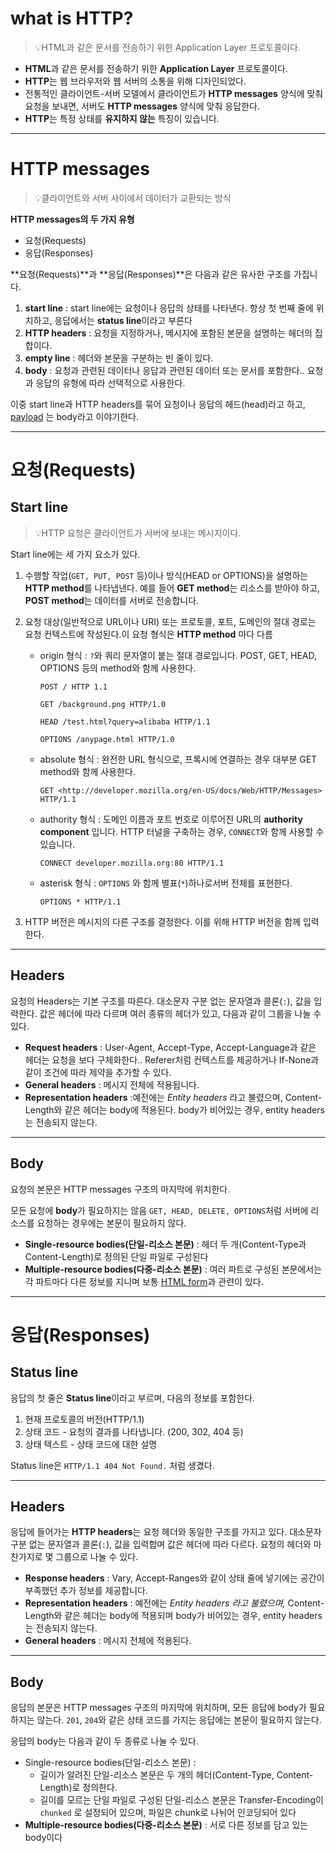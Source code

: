 # what is HTTP?

> 💡HTML과 같은 문서를 전송하기 위한 Application Layer 프로토콜이다.

- **HTML**과 같은 문서를 전송하기 위한 **Application Layer** 프로토콜이다.
- **HTTP**는 웹 브라우저와 웹 서버의 소통을 위해 디자인되었다.
- 전통적인 클라이언트-서버 모델에서 클라이언트가 **HTTP messages** 양식에 맞춰 요청을 보내면, 서버도 **HTTP messages** 양식에 맞춰 응답한다.
- **HTTP**는 특정 상태를 **유지하지 않는** 특징이 있습니다.

------

# HTTP messages

> 💡클라이언트와 서버 사이에서 데이터가 교환되는 방식

**HTTP messages의 두 가지 유형**

- 요청(Requests)
- 응답(Responses)

**요청(Requests)**과 **응답(Responses)**은 다음과 같은 유사한 구조를 가집니다.

1. **start line** : start line에는 요청이나 응답의 상태를 나타낸다. 항상 첫 번째 줄에 위치하고, 응답에서는 **status line**이라고 부른다
2. **HTTP headers** : 요청을 지정하거나, 메시지에 포함된 본문을 설명하는 헤더의 집합이다.
3. **empty line** : 헤더와 본문을 구분하는 빈 줄이 있다.
4. **body** : 요청과 관련된 데이터나 응답과 관련된 데이터 또는 문서를 포함한다.. 요청과 응답의 유형에 따라 선택적으로 사용한다.

이중 start line과 HTTP headers를 묶어 요청이나 응답의 헤드(head)라고 하고, [payload](https://ko.wikipedia.org/wiki/페이로드_(컴퓨팅)) 는 body라고 이야기한다.

------

# 요청(Requests)

## **Start line**

> 💡HTTP 요청은 클라이언트가 서버에 보내는 메시지이다.

Start line에는 세 가지 요소가 있다.

1. 수행할 작업(`GET, PUT, POST` 등)이나 방식(HEAD or OPTIONS)을 설명하는 **HTTP method**를 나타냅낸다. 예를 들어 **GET method**는 리소스를 받아야 하고, **POST method**는 데이터를 서버로 전송합니다.

2. 요청 대상(일반적으로 URL이나 URI) 또는 프로토콜, 포트, 도메인의 절대 경로는 요청 컨텍스트에 작성된다.이 요청 형식은 **HTTP method** 마다 다름

   - origin 형식 : `?`와 쿼리 문자열이 붙는 절대 경로입니다. POST, GET, HEAD, OPTIONS 등의 method와 함께 사용한다.

     `POST / HTTP 1.1`

     `GET /background.png HTTP/1.0`

     `HEAD /test.html?query=alibaba HTTP/1.1`

     `OPTIONS /anypage.html HTTP/1.0`

   - absolute 형식 : 완전한 URL 형식으로, 프록시에 연결하는 경우 대부분 GET method와 함께 사용한다.

     `GET <http://developer.mozilla.org/en-US/docs/Web/HTTP/Messages> HTTP/1.1`

   - authority 형식 : 도메인 이름과 포트 번호로 이루어진 URL의 **authority component** 입니다. HTTP 터널을 구축하는 경우, `CONNECT`와 함께 사용할 수 있습니다.

     `CONNECT developer.mozilla.org:80 HTTP/1.1`

   - asterisk 형식 : `OPTIONS` 와 함께 별표(`*`)하나로서버 전체를 표현한다.

     `OPTIONS * HTTP/1.1`

3. HTTP 버전은 메시지의 다른 구조를 결정한다. 이를 위해 HTTP 버전을 함께 입력한다.

------

## Headers

요청의 Headers는 기본 구조를 따른다. 대소문자 구분 없는 문자열과 콜론(`:`), 값을 입력한다. 값은 헤더에 따라 다르며 여러 종류의 헤더가 있고, 다음과 같이 그룹을 나눌 수 있다.

- **Request headers** : User-Agent, Accept-Type, Accept-Language과 같은 헤더는 요청을 보다 구체화한다.. Referer처럼 컨텍스트를 제공하거나 If-None과 같이 조건에 따라 제약을 추가할 수 있다.
- **General headers** : 메시지 전체에 적용됩니다.
- **Representation headers** :예전에는 *Entity headers* 라고 불렸으며, Content-Length와 같은 헤더는 body에 적용된다. body가 비어있는 경우, entity headers는 전송되지 않는다.

------

## Body

요청의 본문은 HTTP messages 구조의 마지막에 위치한다.

모든 요청에 **body**가 필요하지는 않음 `GET, HEAD, DELETE, OPTIONS`처럼 서버에 리소스를 요청하는 경우에는 본문이 필요하지 않다.

- **Single-resource bodies(단일-리소스 본문)** : 헤더 두 개(Content-Type과 Content-Length)로 정의된 단일 파일로 구성된다
- **Multiple-resource bodies(다중-리소스 본문)** : 여러 파트로 구성된 본문에서는 각 파트마다 다른 정보를 지니며 보통 [HTML form](https://developer.mozilla.org/en-US/docs/Learn/Forms)과 관련이 있다.

------

# 응답(Responses)

## Status line

응답의 첫 줄은 **Status line**이라고 부르며, 다음의 정보를 포함한다.

1. 현재 프로토콜의 버전(HTTP/1.1)
2. 상태 코드 - 요청의 결과를 나타냅니다. (200, 302, 404 등)
3. 상태 텍스트 - 상태 코드에 대한 설명

Status line은 `HTTP/1.1 404 Not Found.` 처럼 생겼다.

------

## Headers

응답에 들어가는 **HTTP headers**는 요청 헤더와 동일한 구조를 가지고 있다. 대소문자 구분 없는 문자열과 콜론(`:`), 값을 입력합며 값은 헤더에 따라 다르다. 요청의 헤더와 마찬가지로 몇 그룹으로 나눌 수 있다.

- **Response headers** : Vary, Accept-Ranges와 같이 상태 줄에 넣기에는 공간이 부족했던 추가 정보를 제공합니다.
- **Representation headers** : 예전에는 *Entity headers 라고 불렸으며,* Content-Length와 같은 헤더는 body에 적용되며 body가 비어있는 경우, entity headers는 전송되지 않는다.
- **General headers** : 메시지 전체에 적용된다.

------

## Body

응답의 본문은 HTTP messages 구조의 마지막에 위치하며, 모든 응답에 body가 필요하지는 않는다. `201`, `204`와 같은 상태 코드를 가지는 응답에는 본문이 필요하지 않는다.

응답의 body는 다음과 같이 두 종류로 나눌 수 있다.

- Single-resource bodies(단일-리소스 본문) :
  - 길이가 알려진 단일-리소스 본문은 두 개의 헤더(Content-Type, Content-Length)로 정의한다.
  - 길이를 모르는 단일 파일로 구성된 단일-리소스 본문은 Transfer-Encoding이 `chunked` 로 설정되어 있으며, 파일은 chunk로 나뉘어 인코딩되어 있다
- **Multiple-resource bodies(다중-리소스 본문)** : 서로 다른 정보를 담고 있는 body이다